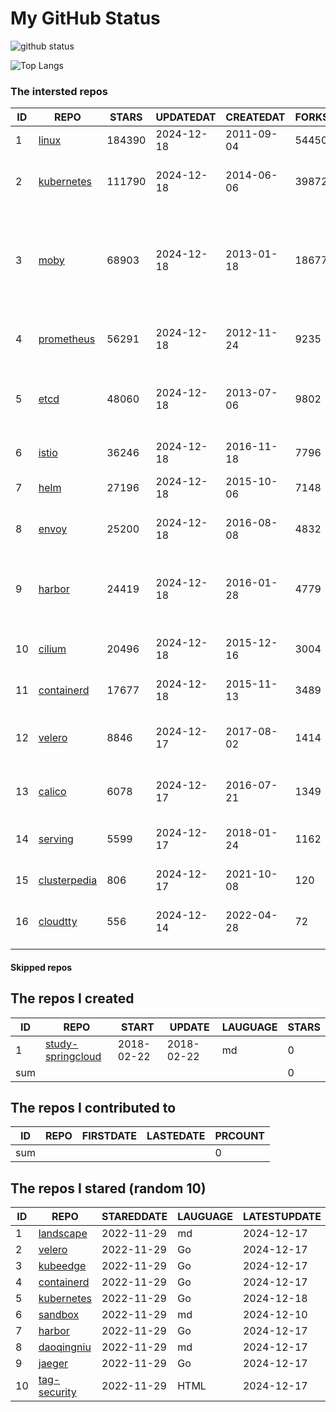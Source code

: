 # My GitHub Status

<img src="https://github-readme-stats-1.yihong0618.vercel.app/api?username=daoqingniu&show_icons=true&&&hide_title=true&count_private=true" alt="github status" />

![Top Langs](https://github-readme-stats-1.yihong0618.vercel.app/api/top-langs/?username=daoqingniu&layout=compact)

<!--START_SECTION:github_repos-->
### The intersted repos
| ID |                              REPO                               | STARS  | UPDATEDAT  | CREATEDAT  | FORKSCOUNT |                                                DESCRIPTIONS                                                |
|----|-----------------------------------------------------------------|--------|------------|------------|------------|------------------------------------------------------------------------------------------------------------|
|  1 | [linux](https://github.com/torvalds/linux)                      | 184390 | 2024-12-18 | 2011-09-04 |      54450 | Linux kernel source tree                                                                                   |
|  2 | [kubernetes](https://github.com/kubernetes/kubernetes)          | 111790 | 2024-12-18 | 2014-06-06 |      39872 | Production-Grade Container Scheduling and Management                                                       |
|  3 | [moby](https://github.com/moby/moby)                            |  68903 | 2024-12-18 | 2013-01-18 |      18677 | The Moby Project - a collaborative project for the container ecosystem to assemble container-based systems |
|  4 | [prometheus](https://github.com/prometheus/prometheus)          |  56291 | 2024-12-18 | 2012-11-24 |       9235 | The Prometheus monitoring system and time series database.                                                 |
|  5 | [etcd](https://github.com/etcd-io/etcd)                         |  48060 | 2024-12-18 | 2013-07-06 |       9802 | Distributed reliable key-value store for the most critical data of a distributed system                    |
|  6 | [istio](https://github.com/istio/istio)                         |  36246 | 2024-12-18 | 2016-11-18 |       7796 | Connect, secure, control, and observe services.                                                            |
|  7 | [helm](https://github.com/helm/helm)                            |  27196 | 2024-12-18 | 2015-10-06 |       7148 | The Kubernetes Package Manager                                                                             |
|  8 | [envoy](https://github.com/envoyproxy/envoy)                    |  25200 | 2024-12-18 | 2016-08-08 |       4832 | Cloud-native high-performance edge/middle/service proxy                                                    |
|  9 | [harbor](https://github.com/goharbor/harbor)                    |  24419 | 2024-12-18 | 2016-01-28 |       4779 | An open source trusted cloud native registry project that stores, signs, and scans content.                |
| 10 | [cilium](https://github.com/cilium/cilium)                      |  20496 | 2024-12-18 | 2015-12-16 |       3004 | eBPF-based Networking, Security, and Observability                                                         |
| 11 | [containerd](https://github.com/containerd/containerd)          |  17677 | 2024-12-18 | 2015-11-13 |       3489 | An open and reliable container runtime                                                                     |
| 12 | [velero](https://github.com/vmware-tanzu/velero)                |   8846 | 2024-12-17 | 2017-08-02 |       1414 | Backup and migrate Kubernetes applications and their persistent volumes                                    |
| 13 | [calico](https://github.com/projectcalico/calico)               |   6078 | 2024-12-17 | 2016-07-21 |       1349 | Cloud native networking and network security                                                               |
| 14 | [serving](https://github.com/knative/serving)                   |   5599 | 2024-12-17 | 2018-01-24 |       1162 | Kubernetes-based, scale-to-zero, request-driven compute                                                    |
| 15 | [clusterpedia](https://github.com/clusterpedia-io/clusterpedia) |    806 | 2024-12-17 | 2021-10-08 |        120 | The Encyclopedia of Kubernetes clusters                                                                    |
| 16 | [cloudtty](https://github.com/cloudtty/cloudtty)                |    556 | 2024-12-14 | 2022-04-28 |         72 | A Friendly Kubernetes CloudShell (Web Terminal) !                                                          |



#### Skipped repos
<!--END_SECTION:github_repos-->

<!--START_SECTION:my_github-->
## The repos I created
| ID  |                                 REPO                                 |   START    |   UPDATE   | LAUGUAGE | STARS |
|-----|----------------------------------------------------------------------|------------|------------|----------|-------|
|   1 | [study-springcloud](https://github.com/daoqingniu/study-springcloud) | 2018-02-22 | 2018-02-22 | md       |     0 |
| sum |                                                                      |            |            |          |     0 |

## The repos I contributed to
| ID  | REPO | FIRSTDATE | LASTEDATE | PRCOUNT |
|-----|------|-----------|-----------|---------|
| sum |      |           |           |       0 |

## The repos I stared (random 10)
| ID |                          REPO                          | STAREDDATE | LAUGUAGE | LATESTUPDATE |
|----|--------------------------------------------------------|------------|----------|--------------|
|  1 | [landscape](https://github.com/cncf/landscape)         | 2022-11-29 | md       | 2024-12-17   |
|  2 | [velero](https://github.com/vmware-tanzu/velero)       | 2022-11-29 | Go       | 2024-12-17   |
|  3 | [kubeedge](https://github.com/kubeedge/kubeedge)       | 2022-11-29 | Go       | 2024-12-17   |
|  4 | [containerd](https://github.com/containerd/containerd) | 2022-11-29 | Go       | 2024-12-17   |
|  5 | [kubernetes](https://github.com/kubernetes/kubernetes) | 2022-11-29 | Go       | 2024-12-18   |
|  6 | [sandbox](https://github.com/cncf/sandbox)             | 2022-11-29 | md       | 2024-12-10   |
|  7 | [harbor](https://github.com/goharbor/harbor)           | 2022-11-29 | Go       | 2024-12-17   |
|  8 | [daoqingniu](https://github.com/daoqingniu/daoqingniu) | 2022-11-29 | md       | 2024-12-17   |
|  9 | [jaeger](https://github.com/jaegertracing/jaeger)      | 2022-11-29 | Go       | 2024-12-17   |
| 10 | [tag-security](https://github.com/cncf/tag-security)   | 2022-11-29 | HTML     | 2024-12-17   |

<!--END_SECTION:my_github-->
